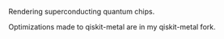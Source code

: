 Rendering superconducting quantum chips.

Optimizations made to qiskit-metal are in my qiskit-metal fork. 
